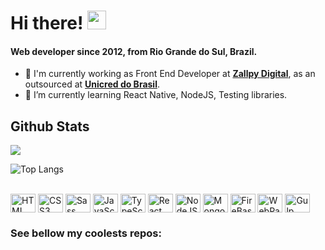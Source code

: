 # Hi there! <img src="https://media.giphy.com/media/hvRJCLFzcasrR4ia7z/giphy.gif" width="30px"> 

#### Web developer since 2012, from Rio Grande do Sul, Brazil.

-   🏢  I'm currently working as Front End Developer at  [**Zallpy Digital**](https://zallpy.com/), as an outsourced at  [**Unicred do Brasil**](https://www.unicred.com.br/).
-   🌱  I’m currently learning React Native, NodeJS, Testing libraries.

## Github Stats

<a href="">
  <img align="centre" src="https://github-readme-stats.vercel.app/api?username=yurischulz&count_private=true&include_all_commits=true&show_icons=true&title_color=007bff&text_color=e7e7e7&icon_color=007bff&bg_color=171c28" />
<a />

![Top Langs](https://github-readme-stats.vercel.app/api/top-langs/?username=yurischulz&layout=compact&title_color=007bff&text_color=e7e7e7&icon_color=007bff&bg_color=171c28)


<div style="display: inline_block"><br>
  <img align="center" alt="HTML" height="30" width="40" src="https://cdn.jsdelivr.net/gh/devicons/devicon/icons/html5/html5-original.svg">
  <img align="center" alt="CSS3" height="30" width="40" src="https://cdn.jsdelivr.net/gh/devicons/devicon/icons/css3/css3-original.svg">
  <img align="center" alt="Sass" height="30" width="40" src="https://cdn.jsdelivr.net/gh/devicons/devicon/icons/sass/sass-original.svg">
  <img align="center" alt="JavaScript" height="30" width="40" src="https://cdn.jsdelivr.net/gh/devicons/devicon/icons/javascript/javascript-plain.svg">
  <img align="center" alt="TypeScript" height="30" width="40" src="https://cdn.jsdelivr.net/gh/devicons/devicon/icons/typescript/typescript-plain.svg">
  <img align="center" alt="React" height="30" width="40" src="https://cdn.jsdelivr.net/gh/devicons/devicon/icons/react/react-original.svg">
  <img align="center" alt="NodeJS" height="30" width="40" src="https://cdn.jsdelivr.net/gh/devicons/devicon/icons/nodejs/nodejs-plain.svg">
  <img align="center" alt="MongoDB" height="30" width="40" src="https://cdn.jsdelivr.net/gh/devicons/devicon/icons/mongodb/mongodb-plain.svg">
  <img align="center" alt="FireBase" height="30" width="40" src="https://cdn.jsdelivr.net/gh/devicons/devicon/icons/firebase/firebase-plain.svg">
  <img align="center" alt="WebPack" height="30" width="40" src="https://cdn.jsdelivr.net/gh/devicons/devicon/icons/webpack/webpack-plain.svg">
  <img align="center" alt="Gulp" height="30" width="40" src="https://cdn.jsdelivr.net/gh/devicons/devicon/icons/gulp/gulp-plain.svg">
</div>

### See bellow my coolests repos:
